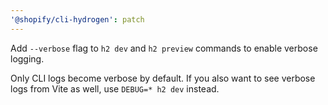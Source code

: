 ```yaml
---
'@shopify/cli-hydrogen': patch
---
```


Add `--verbose` flag to `h2 dev` and `h2 preview` commands to enable verbose logging.

Only CLI logs become verbose by default. If you also want to see verbose logs from Vite as well, use `DEBUG=* h2 dev` instead.
